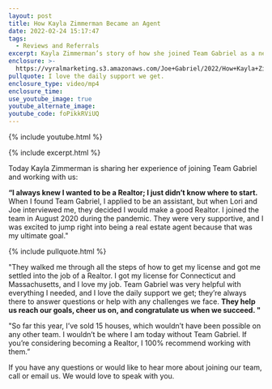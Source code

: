 ```yaml
---
layout: post
title: How Kayla Zimmerman Became an Agent
date: 2022-02-24 15:17:47
tags:
  - Reviews and Referrals
excerpt: Kayla Zimmerman’s story of how she joined Team Gabriel as a new agent.
enclosure: >-
  https://vyralmarketing.s3.amazonaws.com/Joe+Gabriel/2022/How+Kayla+Zimmerman+Became+an+Agent.mp4
pullquote: I love the daily support we get.
enclosure_type: video/mp4
enclosure_time:
use_youtube_image: true
youtube_alternate_image:
youtube_code: foPikkRViUQ
---
```

{% include youtube.html %}

{% include excerpt.html %}

Today Kayla Zimmerman is sharing her experience of joining Team Gabriel and working with us:

**“I always knew I wanted to be a Realtor; I just didn’t know where to start.** When I found Team Gabriel, I applied to be an assistant, but when Lori and Joe interviewed me, they decided I would make a good Realtor. I joined the team in August 2020 during the pandemic. They were very supportive, and I was excited to jump right into being a real estate agent because that was my ultimate goal."

{% include pullquote.html %}

"They walked me through all the steps of how to get my license and got me settled into the job of a Realtor. I got my license for Connecticut and Massachusetts, and I love my job. Team Gabriel was very helpful with everything I needed, and I love the daily support we get; they’re always there to answer questions or help with any challenges we face. **They help us reach our goals, cheer us on, and congratulate us when we succeed. "**

"So far this year, I’ve sold 15 houses, which wouldn’t have been possible on any other team. I wouldn’t be where I am today without Team Gabriel. If you’re considering becoming a Realtor, I 100% recommend working with them.”

If you have any questions or would like to hear more about joining our team, call or email us. We would love to speak with you.
